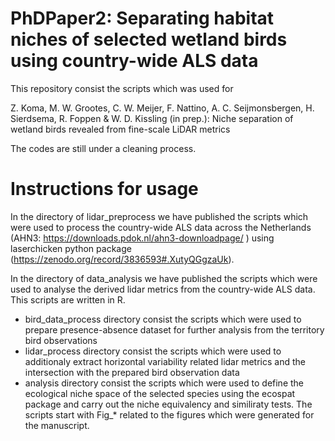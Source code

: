 # PhDPaper2: Separating habitat niches of selected wetland birds using country-wide ALS data

This repository consist the scripts which was used for 

Z. Koma, M. W. Grootes, C. W. Meijer, F. Nattino, A. C. Seijmonsbergen, H. Sierdsema, R. Foppen & W. D. Kissling (in prep.): Niche separation of wetland birds revealed from fine-scale LiDAR metrics

The codes are still under a cleaning process. 

# Instructions for usage

In the directory of lidar_preprocess we have published the scripts which were used to process the country-wide ALS data across the Netherlands (AHN3: https://downloads.pdok.nl/ahn3-downloadpage/ ) using laserchicken python package (https://zenodo.org/record/3836593#.XutyQGgzaUk). 

In the directory of data_analysis we have published the scripts which were used to analyse the derived lidar metrics from the country-wide ALS data. This scripts are written in R. 
  - bird_data_process directory consist the scripts which were used to prepare presence-absence dataset for further analysis from the territory bird observations
  - lidar_process directory consist the scripts which were used to additionaly extract horizontal variability related lidar metrics and the intersection with the prepared bird observation data
   - analysis directory consist the scripts which were used to define the ecological niche space of the selected species using the ecospat package and carry out the niche equivalency and similiraty tests. The scripts start with Fig_* related to the figures which were generated for the manuscript. 
